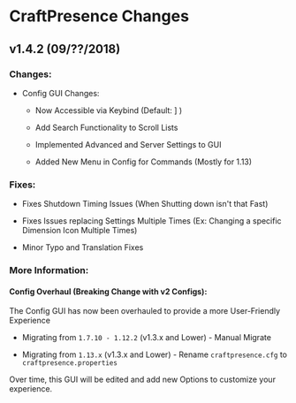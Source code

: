 # CraftPresence Changes

## v1.4.2 (09/??/2018)

### Changes:

* Config GUI Changes:

  * Now Accessible via Keybind (Default: ] )

  * Add Search Functionality to Scroll Lists

  * Implemented Advanced and Server Settings to GUI

  * Added New Menu in Config for Commands (Mostly for 1.13)

### Fixes:

* Fixes Shutdown Timing Issues (When Shutting down isn't that Fast)

* Fixes Issues replacing Settings Multiple Times (Ex: Changing a specific Dimension Icon Multiple Times)

* Minor Typo and Translation Fixes

### More Information:

#### Config Overhaul (Breaking Change with v2 Configs):

The Config GUI has now been overhauled to provide a more User-Friendly Experience

* Migrating from `1.7.10 - 1.12.2` (v1.3.x and Lower) - Manual Migrate

* Migrating from `1.13.x` (v1.3.x and Lower) - Rename `craftpresence.cfg` to `craftpresence.properties`

Over time, this GUI will be edited and add new Options to customize your experience.
